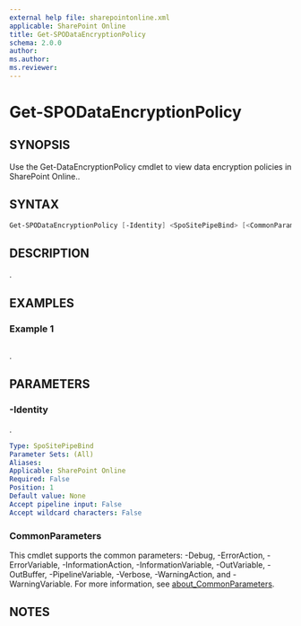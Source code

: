 ```yaml
---
external help file: sharepointonline.xml
applicable: SharePoint Online
title: Get-SPODataEncryptionPolicy
schema: 2.0.0
author: 
ms.author: 
ms.reviewer:
---
```


# Get-SPODataEncryptionPolicy

## SYNOPSIS

Use the Get-DataEncryptionPolicy cmdlet to view data encryption policies in SharePoint Online..

## SYNTAX

```powershell
Get-SPODataEncryptionPolicy [-Identity] <SpoSitePipeBind> [<CommonParameters>]
```

## DESCRIPTION

.

## EXAMPLES

### Example 1

```powershell

```

.

## PARAMETERS

### -Identity

.

```yaml
Type: SpoSitePipeBind
Parameter Sets: (All)
Aliases:
Applicable: SharePoint Online
Required: False
Position: 1
Default value: None
Accept pipeline input: False
Accept wildcard characters: False
```

### CommonParameters

This cmdlet supports the common parameters: -Debug, -ErrorAction, -ErrorVariable, -InformationAction, -InformationVariable, -OutVariable, -OutBuffer, -PipelineVariable, -Verbose, -WarningAction, and -WarningVariable. For more information, see [about_CommonParameters](https://go.microsoft.com/fwlink/p/?LinkID=113216).

## NOTES
